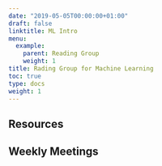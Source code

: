 ```yaml
---
date: "2019-05-05T00:00:00+01:00"
draft: false
linktitle: ML Intro
menu:
  example:
    parent: Reading Group
    weight: 1
title: Rading Group for Machine Learning
toc: true
type: docs
weight: 1
---
```


## Resources

## Weekly Meetings